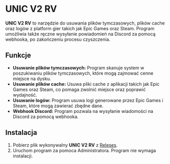 # UNIC V2 RV

**UNIC V2 RV** to narzędzie do usuwania plików tymczasowych, plików cache oraz logów z platform gier takich jak Epic Games oraz Steam. Program umożliwia także ręczne wysyłanie powiadomień na Discord za pomocą webhooka, po zakończeniu procesu czyszczenia.

## Funkcje

- **Usuwanie plików tymczasowych:** Program skanuje system w poszukiwaniu plików tymczasowych, które mogą zajmować cenne miejsce na dysku.
- **Usuwanie plików cache:** Usuwa pliki cache z aplikacji takich jak Epic Games oraz Steam, co pomaga zwolnić miejsce oraz poprawić wydajność.
- **Usuwanie logów:** Program usuwa logi generowane przez Epic Games i Steam, które mogą zawierać zbędne dane.
- **Webhook Discord:** Program pozwala na wysyłanie wiadomości na Discord za pomocą webhooka.

## Instalacja

1. Pobierz plik wykonywalny **UNIC V2 RV** z [Releses](https://github.com/M4player/UNIC-V2-RV/releases/tag/Multi-Tool).
2. Uruchom program za pomoca Administratora. Program nie wymaga instalacji.
